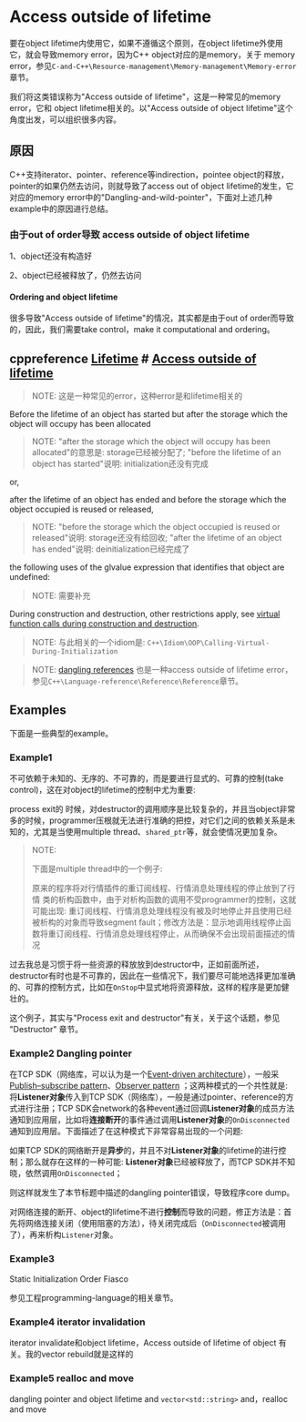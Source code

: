 # Access outside of lifetime

要在object lifetime内使用它，如果不遵循这个原则，在object lifetime外使用它，就会导致memory error，因为C++ object对应的是memory，关于 memory error，参见`C-and-C++\Resource-management\Memory-management\Memory-error`章节。

我们将这类错误称为"Access outside of lifetime"，这是一种常见的memory error，它和 object lifetime相关的。以"Access outside of object lifetime"这个角度出发，可以组织很多内容。



## 原因

C++支持iterator、pointer、reference等indirection，pointee object的释放，pointer的如果仍然去访问，则就导致了access out of object lifetime的发生，它对应的memory error中的"Dangling-and-wild-pointer"，下面对上述几种example中的原因进行总结。



### 由于out of order导致 access outside of object lifetime 

1、object还没有构造好

2、object已经被释放了，仍然去访问



#### Ordering and object lifetime

很多导致"Access outside of lifetime"的情况，其实都是由于out of order而导致的，因此，我们需要take control，make it computational and ordering。



## cppreference [Lifetime](https://en.cppreference.com/w/cpp/language/lifetime) # [Access outside of lifetime](https://en.cppreference.com/w/cpp/language/lifetime#Access_outside_of_lifetime)

> NOTE: 这是一种常见的error，这种error是和lifetime相关的

Before the lifetime of an object has started but after the storage which the object will occupy has been allocated

> NOTE: "after the storage which the object will occupy has been allocated"的意思是: storage已经被分配了; "before the lifetime of an object has started"说明: initialization还没有完成

or,

after the lifetime of an object has ended and before the storage which the object occupied is reused or released, 

> NOTE: "before the storage which the object occupied is reused or released"说明: storage还没有给回收; "after the lifetime of an object has ended"说明: deinitialization已经完成了

the following uses of the glvalue expression that identifies that object are undefined:

> NOTE: 需要补充

During construction and destruction, other restrictions apply, see [virtual function calls during construction and destruction](https://en.cppreference.com/w/cpp/language/virtual#During_construction_and_destruction).

> NOTE: 与此相关的一个idiom是: `C++\Idiom\OOP\Calling-Virtual-During-Initialization`

> NOTE:  [dangling references](https://en.cppreference.com/w/cpp/language/reference#Dangling_references) 也是一种access outside of lifetime error，参见`C++\Language-reference\Reference\Reference`章节。

## Examples

下面是一些典型的example。

### Example1 

不可依赖于未知的、无序的、不可靠的，而是要进行显式的、可靠的控制(take control)，这在对object的lifetime的控制中尤为重要:

process exit的 时候，对destructor的调用顺序是比较复杂的，并且当object非常多的时候，programmer压根就无法进行准确的把控，对它们之间的依赖关系是未知的，尤其是当使用multiple thread、`shared_ptr`等，就会使情况更加复杂。

> NOTE: 
>
> 下面是multiple thread中的一个例子: 
>
> 原来的程序将对行情插件的重订阅线程、行情消息处理线程的停止放到了行情 类的析构函数中，由于对析构函数的调用不受programmer的控制，这就可能出现: 重订阅线程、行情消息处理线程没有被及时地停止并且使用已经被析构的对象而导致segment fault；修改方法是：显示地调用线程停止函数将重订阅线程、行情消息处理线程停止，从而确保不会出现前面描述的情况

过去我总是习惯于将一些资源的释放放到destructor中，正如前面所述，destructor有时也是不可靠的，因此在一些情况下，我们要尽可能地选择更加准确的、可靠的控制方式，比如在`OnStop`中显式地将资源释放，这样的程序是更加健壮的。

这个例子，其实与"Process exit and destructor"有关，关于这个话题，参见 "Destructor" 章节。

### Example2 Dangling pointer

在TCP SDK（网络库，可以认为是一个[Event-driven architecture](https://en.wikipedia.org/wiki/Event-driven_architecture)），一般采 [Publish–subscribe pattern](https://en.wikipedia.org/wiki/Publish%E2%80%93subscribe_pattern)、[Observer pattern](https://en.wikipedia.org/wiki/Observer_pattern) ；这两种模式的一个共性就是: 将**Listener对象**传入到TCP SDK（网络库），一般是通过pointer、reference的方式进行注册；TCP SDK会network的各种event通过回调**Listener对象**的成员方法通知到应用层，比如将**连接断开**的事件通过调用**Listener对象**的`OnDisconnected`通知到应用层。下面描述了在这种模式下非常容易出现的一个问题:

如果TCP SDK的网络断开是**异步**的，并且不对**Listener对象**的lifetime的进行控制；那么就存在这样的一种可能: **Listener对象**已经被释放了，而TCP SDK并不知晓，依然调用`OnDisconnected`；

则这样就发生了本节标题中描述的dangling pointer错误，导致程序core dump。

对网络连接的断开、object的lifetime不进行**控制**而导致的问题，修正方法是：首先将网络连接关闭（使用阻塞的方法），待关闭完成后（`OnDisconnected`被调用了），再来析构`Listener`对象。





### Example3

Static Initialization Order Fiasco

参见工程programming-language的相关章节。



### Example4 iterator invalidation

iterator invalidate和object lifetime，Access outside  of lifetime of object 有关。我的vector rebuild就是这样的

### Example5 realloc and move

dangling pointer and object lifetime and `vector<std::string>` and，realloc and move


